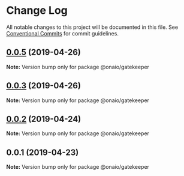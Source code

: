 # Change Log

All notable changes to this project will be documented in this file.
See [Conventional Commits](https://conventionalcommits.org) for commit guidelines.

## [0.0.5](https://github.com/onaio/js-tools/compare/@onaio/gatekeeper@0.0.3...@onaio/gatekeeper@0.0.5) (2019-04-26)

**Note:** Version bump only for package @onaio/gatekeeper

## [0.0.3](https://github.com/onaio/js-tools/compare/@onaio/gatekeeper@0.0.2...@onaio/gatekeeper@0.0.3) (2019-04-26)

**Note:** Version bump only for package @onaio/gatekeeper

## [0.0.2](https://github.com/onaio/js-tools/compare/@onaio/gatekeeper@0.0.1...@onaio/gatekeeper@0.0.2) (2019-04-24)

**Note:** Version bump only for package @onaio/gatekeeper

## 0.0.1 (2019-04-23)

**Note:** Version bump only for package @onaio/gatekeeper
